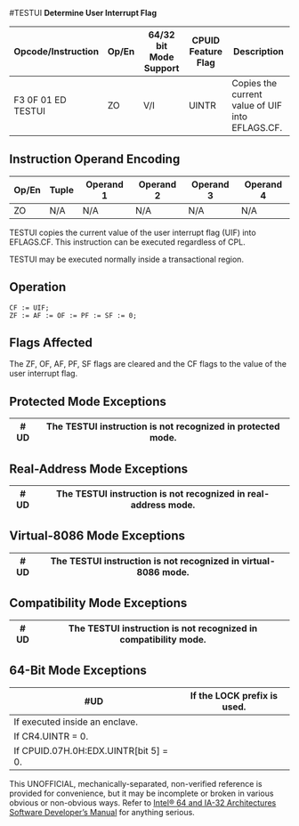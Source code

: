 #TESTUI
**Determine User Interrupt Flag**

| Opcode/Instruction | Op/En | 64/32 bit Mode Support | CPUID Feature Flag | Description                                     |
| ------------------ | ----- | ---------------------- | ------------------ | ----------------------------------------------- |
| F3 0F 01 ED TESTUI | ZO    | V/I                    | UINTR              | Copies the current value of UIF into EFLAGS.CF. |

## Instruction Operand Encoding

| Op/En | Tuple | Operand 1 | Operand 2 | Operand 3 | Operand 4 |
| ----- | ----- | --------- | --------- | --------- | --------- |
| ZO    | N/A   | N/A       | N/A       | N/A       | N/A       |

TESTUI copies the current value of the user interrupt flag (UIF) into EFLAGS.CF. This instruction can be executed regardless of CPL.

TESTUI may be executed normally inside a transactional region.

## Operation

```
CF := UIF;
ZF := AF := OF := PF := SF := 0;

```

## Flags Affected

The ZF, OF, AF, PF, SF flags are cleared and the CF flags to the value of the user interrupt flag.

## Protected Mode Exceptions

| #​​​UD | The TESTUI instruction is not recognized in protected mode. |
| ------ | ----------------------------------------------------------- |

## Real-Address Mode Exceptions

| #​​​UD | The TESTUI instruction is not recognized in real-address mode. |
| ------ | -------------------------------------------------------------- |

## Virtual-8086 Mode Exceptions

| #​​​UD | The TESTUI instruction is not recognized in virtual-8086 mode. |
| ------ | -------------------------------------------------------------- |

## Compatibility Mode Exceptions

| #​​​UD | The TESTUI instruction is not recognized in compatibility mode. |
| ------ | --------------------------------------------------------------- |

## 64-Bit Mode Exceptions

| #​​​UD                                | If the LOCK prefix is used. |
| ------------------------------------- | --------------------------- |
| If executed inside an enclave.        |
| If CR4.UINTR = 0.                     |
| If CPUID.07H.0H:EDX.UINTR[bit 5] = 0. |

This UNOFFICIAL, mechanically-separated, non-verified reference is provided for convenience, but it may be
incomplete or broken in various obvious or non-obvious
ways. Refer to [Intel® 64 and IA-32 Architectures Software Developer’s Manual](https://software.intel.com/en-us/download/intel-64-and-ia-32-architectures-sdm-combined-volumes-1-2a-2b-2c-2d-3a-3b-3c-3d-and-4) for anything serious.
